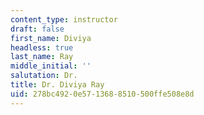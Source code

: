 ```yaml
---
content_type: instructor
draft: false
first_name: Diviya
headless: true
last_name: Ray
middle_initial: ''
salutation: Dr.
title: Dr. Diviya Ray
uid: 278bc492-0e57-1368-8510-500ffe508e8d
---
```

